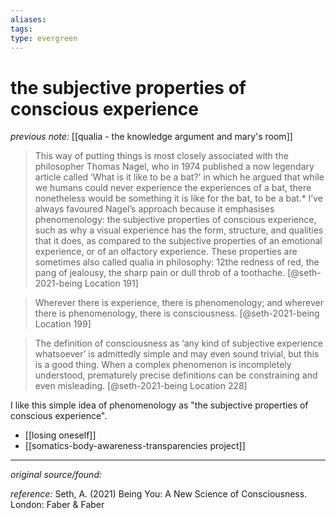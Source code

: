 ```yaml
---
aliases: 
tags: 
type: evergreen
---
```


# the subjective properties of conscious experience

_previous note:_ [[qualia - the knowledge argument and mary's room]]

> This way of putting things is most closely associated with the philosopher Thomas Nagel, who in 1974 published a now legendary article called ‘What is it like to be a bat?’ in which he argued that while we humans could never experience the experiences of a bat, there nonetheless would be something it is like for the bat, to be a bat.* I’ve always favoured Nagel’s approach because it emphasises phenomenology: the subjective properties of conscious experience, such as why a visual experience has the form, structure, and qualities that it does, as compared to the subjective properties of an emotional experience, or of an olfactory experience. These properties are sometimes also called qualia in philosophy: 12the redness of red, the pang of jealousy, the sharp pain or dull throb of a toothache. [@seth-2021-being Location 191]

> Wherever there is experience, there is phenomenology; and wherever there is phenomenology, there is consciousness. [@seth-2021-being Location 199]

> The definition of consciousness as ‘any kind of subjective experience whatsoever’ is admittedly simple and may even sound trivial, but this is a good thing. When a complex phenomenon is incompletely understood, prematurely precise definitions can be constraining and even misleading. [@seth-2021-being Location 228]

I like this simple idea of phenomenology as "the subjective properties of conscious experience".

- [[losing oneself]]
- [[somatics-body-awareness-transparencies project]]

---

_original source/found:_ 

_reference:_ Seth, A. (2021) Being You: A New Science of Consciousness. London: Faber & Faber





